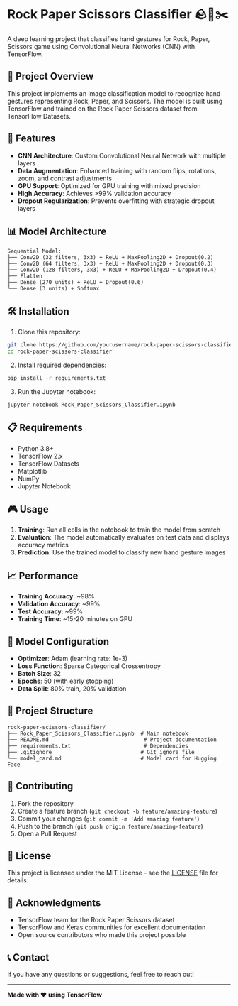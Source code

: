 # Rock Paper Scissors Classifier 🪨📄✂️

A deep learning project that classifies hand gestures for Rock, Paper, Scissors game using Convolutional Neural Networks (CNN) with TensorFlow.

## 🎯 Project Overview

This project implements an image classification model to recognize hand gestures representing Rock, Paper, and Scissors. The model is built using TensorFlow and trained on the Rock Paper Scissors dataset from TensorFlow Datasets.

## 🚀 Features

- **CNN Architecture**: Custom Convolutional Neural Network with multiple layers
- **Data Augmentation**: Enhanced training with random flips, rotations, zoom, and contrast adjustments
- **GPU Support**: Optimized for GPU training with mixed precision
- **High Accuracy**: Achieves >99% validation accuracy
- **Dropout Regularization**: Prevents overfitting with strategic dropout layers

## 📊 Model Architecture

```
Sequential Model:
├── Conv2D (32 filters, 3x3) + ReLU + MaxPooling2D + Dropout(0.2)
├── Conv2D (64 filters, 3x3) + ReLU + MaxPooling2D + Dropout(0.3)
├── Conv2D (128 filters, 3x3) + ReLU + MaxPooling2D + Dropout(0.4)
├── Flatten
├── Dense (270 units) + ReLU + Dropout(0.6)
└── Dense (3 units) + Softmax
```

## 🛠️ Installation

1. Clone this repository:
```bash
git clone https://github.com/yourusername/rock-paper-scissors-classifier.git
cd rock-paper-scissors-classifier
```

2. Install required dependencies:
```bash
pip install -r requirements.txt
```

3. Run the Jupyter notebook:
```bash
jupyter notebook Rock_Paper_Scissors_Classifier.ipynb
```

## 📋 Requirements

- Python 3.8+
- TensorFlow 2.x
- TensorFlow Datasets
- Matplotlib
- NumPy
- Jupyter Notebook

## 🎮 Usage

1. **Training**: Run all cells in the notebook to train the model from scratch
2. **Evaluation**: The model automatically evaluates on test data and displays accuracy metrics
3. **Prediction**: Use the trained model to classify new hand gesture images

## 📈 Performance

- **Training Accuracy**: ~98%
- **Validation Accuracy**: ~99%
- **Test Accuracy**: ~99%
- **Training Time**: ~15-20 minutes on GPU

## 🔧 Model Configuration

- **Optimizer**: Adam (learning rate: 1e-3)
- **Loss Function**: Sparse Categorical Crossentropy
- **Batch Size**: 32
- **Epochs**: 50 (with early stopping)
- **Data Split**: 80% train, 20% validation

## 📁 Project Structure

```
rock-paper-scissors-classifier/
├── Rock_Paper_Scissors_Classifier.ipynb  # Main notebook
├── README.md                              # Project documentation
├── requirements.txt                       # Dependencies
├── .gitignore                            # Git ignore file
└── model_card.md                         # Model card for Hugging Face
```

## 🤝 Contributing

1. Fork the repository
2. Create a feature branch (`git checkout -b feature/amazing-feature`)
3. Commit your changes (`git commit -m 'Add amazing feature'`)
4. Push to the branch (`git push origin feature/amazing-feature`)
5. Open a Pull Request

## 📄 License

This project is licensed under the MIT License - see the [LICENSE](LICENSE) file for details.

## 🙏 Acknowledgments

- TensorFlow team for the Rock Paper Scissors dataset
- TensorFlow and Keras communities for excellent documentation
- Open source contributors who made this project possible

## 📞 Contact

If you have any questions or suggestions, feel free to reach out!

---

**Made with ❤️ using TensorFlow**